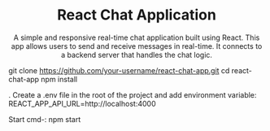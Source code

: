 <h1 align="center">React Chat Application</h1>
<p align="center">A simple and responsive real-time chat application built using React. This app allows users to send and receive messages in real-time. It connects to a backend server that handles the chat logic.</p>

git clone https://github.com/your-username/react-chat-app.git
cd react-chat-app
npm install

. Create a .env file in the root of the project and add environment variable:
REACT_APP_API_URL=http://localhost:4000

Start cmd-: npm start